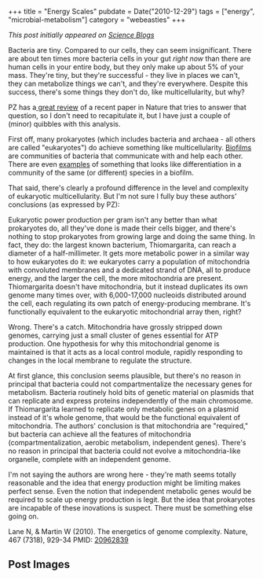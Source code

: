 +++
title = "Energy Scales"
pubdate = Date("2010-12-29")
tags = ["energy", "microbial-metabolism"]
category = "webeasties"
+++

_This post initially appeared on [Science Blogs](http://scienceblogs.com/webeasties)_

Bacteria are tiny. Compared to our cells, they can seem insignificant. There are about ten times more bacteria cells in your gut *right now* than there are human cells in your entire body, but they only make up about 5% of your mass. They're tiny, but they're successful - they live in places we can't, they can metabolize things we can't, and they're everywhere. Despite this success, there's some things they don't do, like multicellularity, but why?

PZ has a[ great review](http://goo.gl/nNUOc) of a recent paper in Nature that tries to answer that question, so I don't need to recapitulate it, but I have just a couple of (minor) quibbles with this analysis.

First off, many prokaryotes (which includes bacteria and archaea - all others are called "eukaryotes") do achieve something like multicellularity. [Biofilms](http://labrat.fieldofscience.com/2010/07/quorum-sensing-and-biofilms.html) are communities of bacteria that communicate with and help each other. There are even [examples](http://goo.gl/wpXRK) of something that looks like differentiation in a community of the same (or different) species in a biofilm.

That said, there's clearly a profound difference in the level and complexity of eukaryotic multicellularity. But I'm not sure I fully buy these authors' conclusions (as expressed by PZ):

Eukaryotic power production per gram isn't any better than what prokaryotes do, all they've done is made their cells bigger, and there's nothing to stop prokaryotes from growing large and doing the same thing. In fact, they do: the largest known bacterium, Thiomargarita, can reach a diameter of a half-millimeter. It gets more metabolic power in a similar way to how eukaryotes do it: we eukaryotes carry a population of mitochondria with convoluted membranes and a dedicated strand of DNA, all to produce energy, and the larger the cell, the more mitochondria are present. Thiomargarita doesn't have mitochondria, but it instead duplicates its own genome many times over, with 6,000-17,000 nucleoids distributed around the cell, each regulating its own patch of energy-producing membrane. It's functionally equivalent to the eukaryotic mitochondrial array then, right?

Wrong. There's a catch. Mitochondria have grossly stripped down genomes, carrying just a small cluster of genes essential for ATP production. One hypothesis for why this mitochondrial genome is maintained is that it acts as a local control module, rapidly responding to changes in the local membrane to regulate the structure.

At first glance, this conclusion seems plausible, but there's no reason in principal that bacteria could not compartmentalize the necessary genes for metabolism. Bacteria routinely hold bits of genetic material on plasmids that can replicate and express proteins independently of the main chromosome. If Thiomargarita learned to replicate only metabolic genes on a plasmid instead of it's whole genome, that would be the functional equivalent of mitochondria. The authors' conclusion is that mitochondria are "required," but bacteria can achieve all the features of mitochondria (compartmentalization, aerobic metabolism, independent genes). There's no reason in principal that bacteria could not evolve a mitochondria-like organelle, complete with an independent genome.

I'm not saying the authors are wrong here - they're math seems totally reasonable and the idea that energy production might be limiting makes perfect sense. Even the notion that independent metabolic genes would be required to scale up energy production is legit. But the idea that prokaryotes are incapable of these inovations is suspect. There must be something else going on.

Lane N, & Martin W (2010). The energetics of genome complexity. Nature, 467 (7318), 929-34 PMID: [20962839](review)

      
  

 ## Post Images


